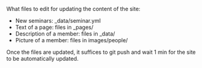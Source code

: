 What files to edit for updating the content of the site:
  - New seminars: _data/seminar.yml
  - Text of a page: files in _pages/
  - Description of a member: files in _data/
  - Picture of a member: files in images/people/

Once the files are updated, it suffices to git push and wait 1 min for the site to be automatically updated.
